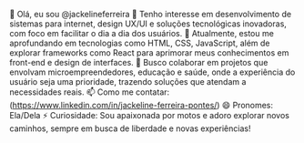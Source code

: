 👋 Olá, eu sou @jackelineferreira
👀 Tenho interesse em desenvolvimento de sistemas para internet, design UX/UI e soluções tecnológicas inovadoras, com foco em facilitar o dia a dia dos usuários.
🌱 Atualmente, estou me aprofundando em tecnologias como HTML, CSS, JavaScript, além de explorar frameworks como React para aprimorar meus conhecimentos em front-end e design de interfaces.
💞️ Busco colaborar em projetos que envolvam microempreendedores, educação e saúde, onde a experiência do usuário seja uma prioridade, trazendo soluções que atendam a necessidades reais.
📫 Como me contatar: (https://www.linkedin.com/in/jackeline-ferreira-pontes/)
😄 Pronomes: Ela/Dela
⚡ Curiosidade: Sou apaixonada por motos e adoro explorar novos caminhos, sempre em busca de liberdade e novas experiências!

<!---
jackelineferreira/jackelineferreira is a ✨ special ✨ repository because its `README.md` (this file) appears on your GitHub profile.
You can click the Preview link to take a look at your changes.
--->
